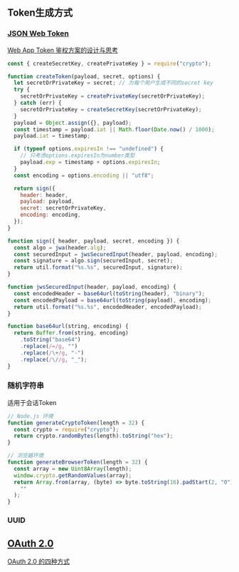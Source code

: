 ## Token生成方式

### [JSON Web Token](https://jwt.io/introduction)

[Web App Token 鉴权方案的设计与思考](https://zhuanlan.zhihu.com/p/28295641)

```JavaScript
const { createSecretKey, createPrivateKey } = require("crypto");

function createToken(payload, secret, options) {
  let secretOrPrivateKey = secret; // 为每个用户生成不同的secret key
  try {
    secretOrPrivateKey = createPrivateKey(secretOrPrivateKey);
  } catch (err) {
    secretOrPrivateKey = createSecretKey(secretOrPrivateKey);
  }
  payload = Object.assign({}, payload);
  const timestamp = payload.iat || Math.floor(Date.now() / 1000);
  payload.iat = timestamp;

  if (typeof options.expiresIn !== "undefined") {
    // 只考虑options.expiresIn为number类型
    payload.exp = timestamp + options.expiresIn;
  }
  const encoding = options.encoding || "utf8";

  return sign({
    header: header,
    payload: payload,
    secret: secretOrPrivateKey,
    encoding: encoding,
  });
}

function sign({ header, payload, secret, encoding }) {
  const algo = jwa(header.alg);
  const securedInput = jwsSecuredInput(header, payload, encoding);
  const signature = algo.sign(securedInput, secret);
  return util.format("%s.%s", securedInput, signature);
}

function jwsSecuredInput(header, payload, encoding) {
  const encodedHeader = base64url(toString(header), "binary");
  const encodedPayload = base64url(toString(payload), encoding);
  return util.format("%s.%s", encodedHeader, encodedPayload);
}

function base64url(string, encoding) {
  return Buffer.from(string, encoding)
    .toString("base64")
    .replace(/=/g, "")
    .replace(/\+/g, "-")
    .replace(/\//g, "_");
}
```

### 随机字符串

适用于会话Token

```JavaScript
// Node.js 环境
function generateCryptoToken(length = 32) {
  const crypto = require("crypto");
  return crypto.randomBytes(length).toString("hex");
}

// 浏览器环境
function generateBrowserToken(length = 32) {
  const array = new Uint8Array(length);
  window.crypto.getRandomValues(array);
  return Array.from(array, (byte) => byte.toString(16).padStart(2, "0")).join(
    ""
  );
}
```

### UUID

## [OAuth 2.0](https://www.ruanyifeng.com/blog/2019/04/oauth_design.html)

[OAuth 2.0 的四种方式](https://www.ruanyifeng.com/blog/2019/04/oauth-grant-types.html)
